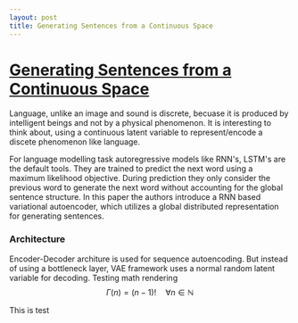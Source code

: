 ```yaml
---
layout: post
title: Generating Sentences from a Continuous Space
---
```

# [Generating Sentences from a Continuous Space](https://arxiv.org/abs/1511.06349)

Language, unlike an image and sound is discrete, becuase it is produced by intelligent beings and not by a physical phenomenon. It is interesting to think about, using a continuous latent variable to represent/encode a discete phenomenon like language.

For language modelling task autoregressive models like RNN's, LSTM's are the default tools. They are trained to predict the next word using a maximum likelihood objective. During prediction they only consider the previous word to generate the next word without accounting for the global sentence structure. In this paper the authors introduce a RNN based variational autoencoder, which utilizes a global distributed representation for generating sentences.


### Architecture
Encoder-Decoder architure is used for sequence autoencoding. But instead of using a bottleneck layer, VAE framework uses a normal random latent variable for decoding. 
Testing math rendering
$$
\Gamma(n) = (n-1)!\quad\forall
n\in\mathbb N
$$


This is test
<!--stackedit_data:
eyJoaXN0b3J5IjpbNTE4NDY3MzIyLDU0NTIxNzk2LC0zODU4OD
kxMTRdfQ==
-->